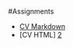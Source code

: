 #Assignments


- [CV Markdown][1]
- [CV HTML] [2]

[1]: https://github.com/CrisGom/Assignments
[2]: https://crisgom.github.io/Assignments
